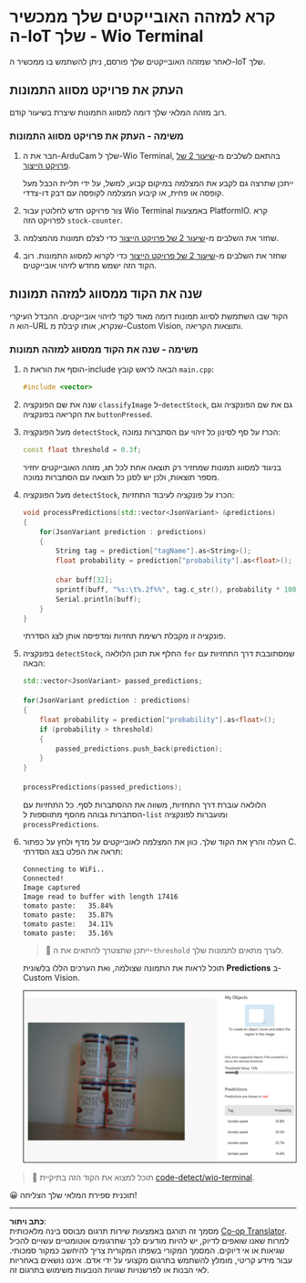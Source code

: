 <!--
CO_OP_TRANSLATOR_METADATA:
{
  "original_hash": "4cf1421420a6fab9ab4f2c391bd523b7",
  "translation_date": "2025-08-27T20:32:13+00:00",
  "source_file": "5-retail/lessons/2-check-stock-device/wio-terminal-object-detector.md",
  "language_code": "he"
}
-->
# קרא למזהה האובייקטים שלך ממכשיר ה-IoT שלך - Wio Terminal

לאחר שמזהה האובייקטים שלך פורסם, ניתן להשתמש בו ממכשיר ה-IoT שלך.

## העתק את פרויקט מסווג התמונות

רוב מזהה המלאי שלך דומה למסווג התמונות שיצרת בשיעור קודם.

### משימה - העתק את פרויקט מסווג התמונות

1. חבר את ה-ArduCam שלך ל-Wio Terminal, בהתאם לשלבים מ-[שיעור 2 של פרויקט הייצור](../../../4-manufacturing/lessons/2-check-fruit-from-device/wio-terminal-camera.md#task---connect-the-camera).

    ייתכן שתרצה גם לקבע את המצלמה במיקום קבוע, למשל, על ידי תליית הכבל מעל קופסה או פחית, או קיבוע המצלמה לקופסה עם דבק דו-צדדי.

1. צור פרויקט חדש לחלוטין עבור Wio Terminal באמצעות PlatformIO. קרא לפרויקט הזה `stock-counter`.

1. שחזר את השלבים מ-[שיעור 2 של פרויקט הייצור](../../../4-manufacturing/lessons/2-check-fruit-from-device/README.md#task---capture-an-image-using-an-iot-device) כדי לצלם תמונות מהמצלמה.

1. שחזר את השלבים מ-[שיעור 2 של פרויקט הייצור](../../../4-manufacturing/lessons/2-check-fruit-from-device/README.md#task---classify-images-from-your-iot-device) כדי לקרוא למסווג התמונות. רוב הקוד הזה ישמש מחדש לזיהוי אובייקטים.

## שנה את הקוד ממסווג למזהה תמונות

הקוד שבו השתמשת לסיווג תמונות דומה מאוד לקוד לזיהוי אובייקטים. ההבדל העיקרי הוא ה-URL שנקרא, אותו קיבלת מ-Custom Vision, ותוצאות הקריאה.

### משימה - שנה את הקוד ממסווג למזהה תמונות

1. הוסף את הוראת ה-include הבאה לראש קובץ `main.cpp`:

    ```cpp
    #include <vector>
    ```

1. שנה את שם הפונקציה `classifyImage` ל-`detectStock`, גם את שם הפונקציה וגם את הקריאה בפונקציה `buttonPressed`.

1. מעל הפונקציה `detectStock`, הכרז על סף לסינון כל זיהוי עם הסתברות נמוכה:

    ```cpp
    const float threshold = 0.3f;
    ```

    בניגוד למסווג תמונות שמחזיר רק תוצאה אחת לכל תג, מזהה האובייקטים יחזיר מספר תוצאות, ולכן יש לסנן כל תוצאה עם הסתברות נמוכה.

1. מעל הפונקציה `detectStock`, הכרז על פונקציה לעיבוד התחזיות:

    ```cpp
    void processPredictions(std::vector<JsonVariant> &predictions)
    {
        for(JsonVariant prediction : predictions)
        {
            String tag = prediction["tagName"].as<String>();
            float probability = prediction["probability"].as<float>();
    
            char buff[32];
            sprintf(buff, "%s:\t%.2f%%", tag.c_str(), probability * 100.0);
            Serial.println(buff);
        }
    }
    ```

    פונקציה זו מקבלת רשימת תחזיות ומדפיסה אותן לצג הסדרתי.

1. בפונקציה `detectStock`, החלף את תוכן הלולאה `for` שמסתובבת דרך התחזיות עם הבאה:

    ```cpp
    std::vector<JsonVariant> passed_predictions;

    for(JsonVariant prediction : predictions) 
    {
        float probability = prediction["probability"].as<float>();
        if (probability > threshold)
        {
            passed_predictions.push_back(prediction);
        }
    }

    processPredictions(passed_predictions);
    ```

    הלולאה עוברת דרך התחזיות, משווה את ההסתברות לסף. כל התחזיות עם הסתברות גבוהה מהסף מתווספות ל-`list` ומועברות לפונקציה `processPredictions`.

1. העלה והרץ את הקוד שלך. כוון את המצלמה לאובייקטים על מדף ולחץ על כפתור C. תראה את הפלט בצג הסדרתי:

    ```output
    Connecting to WiFi..
    Connected!
    Image captured
    Image read to buffer with length 17416
    tomato paste:   35.84%
    tomato paste:   35.87%
    tomato paste:   34.11%
    tomato paste:   35.16%
    ```

    > 💁 ייתכן שתצטרך להתאים את ה-`threshold` לערך מתאים לתמונות שלך.

    תוכל לראות את התמונה שצולמה, ואת הערכים הללו בלשונית **Predictions** ב-Custom Vision.

    ![4 קופסאות של רסק עגבניות על מדף עם תחזיות ל-4 זיהויים של 35.8%, 33.5%, 25.7% ו-16.6%](../../../../../translated_images/custom-vision-stock-prediction.942266ab1bcca3410ecdf23643b9f5f570cfab2345235074e24c51f285777613.he.png)

> 💁 תוכל למצוא את הקוד הזה בתיקיית [code-detect/wio-terminal](../../../../../5-retail/lessons/2-check-stock-device/code-detect/wio-terminal).

😀 תוכנית ספירת המלאי שלך הצליחה!

---

**כתב ויתור**:  
מסמך זה תורגם באמצעות שירות תרגום מבוסס בינה מלאכותית [Co-op Translator](https://github.com/Azure/co-op-translator). למרות שאנו שואפים לדיוק, יש להיות מודעים לכך שתרגומים אוטומטיים עשויים להכיל שגיאות או אי דיוקים. המסמך המקורי בשפתו המקורית צריך להיחשב כמקור סמכותי. עבור מידע קריטי, מומלץ להשתמש בתרגום מקצועי על ידי אדם. איננו נושאים באחריות לאי הבנות או לפרשנויות שגויות הנובעות משימוש בתרגום זה.